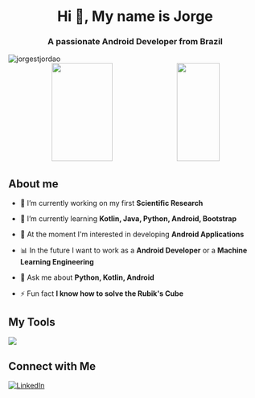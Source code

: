 <h1 align="center">Hi 👋, My name is Jorge</h1>
<h3 align="center">A passionate Android Developer from Brazil</h3>

<img src="https://komarev.com/ghpvc/?username=jorgestjordao&label=PROFILE%20VIEWS&color=0063E6&style=flat" alt="jorgestjordao" />

<div align="center">  
  
  <img width="49%" height="195px" src="https://github-readme-stats.vercel.app/api?username=JorgeSTJordao&show_icons=true&count_private=true&theme=cobalt" /> 
  
  <img width="41%" height="195px" src="https://github-readme-stats.vercel.app/api/top-langs/?username=JorgeSTJordao&layout=compact&theme=cobalt" />
  
</div>

## About me

- 🔭 I’m currently working on my first **Scientific Research**

- 🌱 I’m currently learning **Kotlin, Java, Python, Android, Bootstrap**

- 📗 At the moment I'm interested in developing **Android Applications**

- 📊 In the future I want to work as a **Android Developer** or a **Machine Learning Engineering**

- 💬 Ask me about **Python, Kotlin, Android**

- ⚡ Fun fact **I know how to solve the Rubik's Cube**

## My Tools

<img src="https://skillicons.dev/icons?i=bootstrap,js,python,flask,pycharm,kotlin,java,idea,androidstudio,firebase,mysql,git,github&theme=dark" />

## Connect with Me

[![LinkedIn](https://img.shields.io/badge/linkedin-%230077B5.svg?style=for-the-badge&logo=linkedin&logoColor=white)](https://www.linkedin.com/in/jorge-samuel-teixeira-jord%C3%A3o-792b381ab/)
